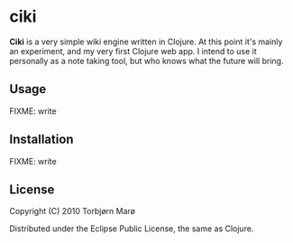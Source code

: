 # ciki

**Ciki** is a very simple wiki engine written in Clojure. At this point it's mainly an experiment, and my very first Clojure web app. I intend to use it personally as a note taking tool, but who knows what the future will bring.

## Usage

FIXME: write

## Installation

FIXME: write

## License

Copyright (C) 2010 Torbj&oslash;rn Mar&oslash;

Distributed under the Eclipse Public License, the same as Clojure.
